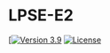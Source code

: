# LPSE-E2
[[![Version 3.9](https://img.shields.io/badge/python-3.9.svg)](https://www.python.org/) [![License](https://img.shields.io/badge/license-MIT-red.svg)](https://raw.githubusercontent.com/seimpairiyun/LPSE-E2/master/LICENSE)
